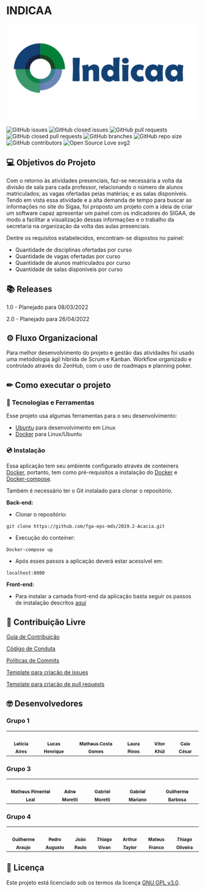 # **INDICAA**

<p align="center">
  <img width="500" src="docs/assets/logo/logo.png">
</p>


 ![GitHub issues](https://img.shields.io/github/issues/fga-eps-mds/Projeto01?color=red)
 ![GitHub closed issues](https://img.shields.io/github/issues-closed/fga-eps-mds/Projeto01?color=green)
 ![GitHub pull requests](https://img.shields.io/github/issues-pr/fga-eps-mds/Projeto01?color=orange)
 ![GitHub closed pull requests](https://img.shields.io/github/issues-pr-closed/fga-eps-mds/Projeto01?color=brightgreen)
 ![GitHub branches](https://badgen.net/github/branches/fga-eps-mds/Projeto01/)
 ![GitHub repo size](https://img.shields.io/github/repo-size/fga-eps-mds/Projeto01?color=purple)
 ![GitHub contributors](https://img.shields.io/github/contributors/fga-eps-mds/Projeto01?color=ff69b4)
 ![Open Source Love svg2](https://badges.frapsoft.com/os/v2/open-source.svg?v=103)
 
## 💻 Objetivos do Projeto

Com o retorno às atividades presenciais, faz-se necessária a volta da divisão de sala para cada professor, relacionando o número de alunos matriculados; as vagas ofertadas pelas matérias; e as salas disponíveis. Tendo em vista essa atividade e a alta demanda de tempo para buscar as informações no site do Sigaa, foi proposto um projeto com a ideia de criar um software capaz apresentar um painel com os indicadores do SIGAA, de modo a facilitar a visualização dessas informações e o trabalho da secretaria na organização da volta das aulas presenciais.  

Dentre os requisitos estabelecidos, encontram-se dispostos no painel:
  - Quantidade de disciplinas ofertadas por curso
  - Quantidade de vagas ofertadas por curso
  - Quantidade de alunos matriculados por curso
  - Quantidade de salas disponiveis por curso

## 📚 Releases
 
 1.0 - Planejado para 08/03/2022 
 
 2.0 - Planejado para 26/04/2022
  
## ⚙️ Fluxo Organizacional
  Para melhor desenvolvimento do projeto e gestão das atividades foi usado uma metodologia ágil hibrida de Scrum e Kanban.
  Workflow organizado e controlado através do ZenHub, com o uso de roadmaps e planning poker.

## ✏ Como executar o projeto

### 🧰️ Tecnologias e Ferramentas

Esse projeto usa algumas ferramentas para o seu desenvolvimento:
- [Ubuntu](https://ubuntu.com/download) para 
desenvolvimento em Linux
- [Docker](https://docs.docker.com/engine/install/ubuntu/) para Linux/Ubuntu

### 💿 Instalação 

Essa aplicação tem seu ambiente configurado através de conteiners [Docker](https://www.docker.com), portanto, tem como pré-requisitos a instalação do [Docker](https://www.docker.com/get-started) e [Docker-compose](https://docs.docker.com/compose/install/).

Também é necessário ter o Git instalado para clonar o repositório.

**Back-end:**
- Clonar o repositório:
```
git clone https://github.com/fga-eps-mds/2019.2-Acacia.git
```
- Execução do conteiner:
```
Docker-compose up
```
- Após esses passos a aplicação deverá estar acessível em:
```
localhost:8000
```
**Front-end:**
- Para instalar a camada front-end da aplicação basta seguir os passos de instalação descritos [aqui](https://github.com/fga-eps-mds/2021.2-INDICAA-Front-end)


## 🤝 Contribuição Livre

[Guia de Contribuição](https://github.com/fga-eps-mds/2021.2-INDICAA/blob/main/docs/contributing.md)

[Código de Conduta](https://github.com/fga-eps-mds/2021.2-INDICAA/blob/main/CODE_OF_CONDUCT.md)

[Políticas de Commits](https://github.com/fga-eps-mds/2021.2-INDICAA/blob/main/docs/templates/commit_Template.md)

[Template para criação de issues](docs/templates/IssueTemplate.md)

[Template para criação de pull requests](https://github.com/fga-eps-mds/2021.2-INDICAA/blob/main/.github/pull_request_template.md)

## 🤓 Desenvolvedores

### Grupo 1

<table>
	<tr>    
    <td align="center"><a href="https://github.com/LeticiaAires"><img src="https://avatars.githubusercontent.com/u/72623771?v=4" width="100px;" alt=""/><br /><sub><b>Leticia Aires</b></sub></a><br /><a href="https://github.com/LeticiaAires"></a></td>    
    <td align="center"><a href="https://github.com/lucasqueiroz23"><img src="https://avatars.githubusercontent.com/u/86672557?v=4" width="100px;" alt=""/><br /><sub><b>Lucas Henrique</b></sub></a><br /><a href="https://github.com/lucasqueiroz23"></a></td>
    <td align="center"><a href="https://github.com/mc-gomes"><img src="https://avatars.githubusercontent.com/u/72279998?v=4" width="100px;" alt=""/><br /><sub><b>Matheus Costa Gomes</b></sub></a><br /><a href="https://github.com/mc-gomes"></a></td>
    <td align="center"><a href="https://github.com/laurapinos"><img src="https://avatars.githubusercontent.com/u/62102447?v=4" width="100px;" alt=""/><br /><sub><b>Laura Pinos </b></sub></a><br /><a href="https://github.com/laurapinos"></a></td>
    <td align="center"><a href="https://github.com/vitorekr"><img src="https://avatars.githubusercontent.com/u/56610229?v=4" width="100px;" alt=""/><br /><sub><b>Vitor Khül</b></sub></a><br /><a href="https://github.com/vitorekr"></a></td>
    <td align="center"><a href="https://github.com/OCaioOliveira"><img src="https://avatars.githubusercontent.com/u/54439337?v=4" width="100px;" alt=""/><br /><sub><b>Caio César</b></sub></a><br /><a href="https://github.com/OCaioOliveira"></a></td>
	</tr>
</table>

### Grupo 3

<table>
	<tr>
		<td align="center"><a href="https://github.com/Matheuspleal"><img src="https://avatars.githubusercontent.com/u/62526025?v=4" width="100px;" alt=""/><br /><sub><b>Matheus Pimentel Leal</b></sub></a><br /><a href="https://github.com/Matheuspleal"></a></td>
		<td align="center"><a href="https://github.com/AdneMoretti"><img src="https://avatars.githubusercontent.com/u/64036847?v=4" width="100px;" alt=""/><br /><sub><b>Adne Moretti</b></sub></a><br /><a href="https://github.com/AdneMoretti"></a></td>
		<td align="center"><a href="https://github.com/MorettiGS"><img src="https://avatars.githubusercontent.com/u/78612945?v=4" width="100px;" alt=""/><br /><sub><b>Gabriel Moretti</b></sub></a><br /><a href="https://github.com/MorettiGS"></a></td>
    		<td align="center"><a href="https://github.com/gabrielm2q"><img src="https://avatars.githubusercontent.com/u/72149063?v=4" width="100px;" alt=""/><br /><sub><b>Gabriel Mariano</b></sub></a><br /><a href="https://github.com/gabrielm2q"></a></td>
		<td align="center"><a href="https://github.com/guibrbs"><img src="https://avatars.githubusercontent.com/u/88190414?v=4" width="100px;" alt=""/><br /><sub><b>Guilherme Barbosa</b></sub></a><br /><a href="https://github.com/guibrbs"></a></td>	
	</tr>
</table>

### Grupo 4	

<table>
	<tr>
		<td align="center"><a href="https://github.com/guigudf"><img src="https://avatars.githubusercontent.com/u/78756768?v=4" width="100px;" alt=""/><br /><sub><b>Guilherme Araujo</b></sub></a><br /><a href="https://github.com/guigudf"></a></td>
		<td align="center"><a href="https://github.com/PedroSiq"><img src="https://avatars.githubusercontent.com/u/86636146?v=4" width="100px;" alt=""/><br /><sub><b>Pedro Augusto</b></sub></a><br /><a href="https://github.com/PedroSiq"></a></td>
    		<td align="center"><a href="https://github.com/joaopaulob3"><img src="https://avatars.githubusercontent.com/u/87615410?v=4" width="100px;" alt=""/><br /><sub><b>João Paulo</b></sub></a><br /><a href="https://github.com/joaopaulob3"></a></td>
    		<td align="center"><a href="https://github.com/thiago-vivan"><img src="https://avatars.githubusercontent.com/u/80918128?v=4" width="100px;" alt=""/><br /><sub><b>Thiago Vivan</b></sub></a><br /><a href="https://github.com/thiago-vivan"></a></td>
    		<td align="center"><a href="https://github.com/Eruel6"><img src="https://avatars.githubusercontent.com/u/71983159?v=4" width="100px;" alt=""/><br /><sub><b>Arthur Taylor</b></sub></a><br /><a href="https://github.com/Eruel6"></a></td>
    		<td align="center"><a href="https://github.com/mateusvff"><img src="https://avatars.githubusercontent.com/u/71900095?v=4" width="100px;" alt=""/><br /><sub><b>Mateus Franco</b></sub></a><br /><a href="https://github.com/mateusvff"></a></td>
    		<td align="center"><a href="https://github.com/Thiab394"><img src="https://avatars.githubusercontent.com/u/71983200?v=4" width="100px;" alt=""/><br /><sub><b>Thiago Oliveira</b></sub></a><br /><a href="https://github.com/Thiab394"></a></td>
	</tr>
</table>

## 📝 Licença
Este projeto está licenciado sob os termos da licença 
[GNU GPL v3.0](./LICENSE).
